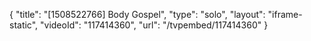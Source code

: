 {
    "title": "[1508522766] Body Gospel",
    "type": "solo",
    "layout": "iframe-static",
    "videoId": "117414360",
    "url": "\/tvpembed\/117414360"
}